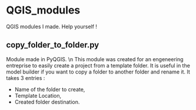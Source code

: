 # QGIS_modules
QGIS modules I made. Help yourself !

## copy_folder_to_folder.py
Module made in PyQGIS. \n
This module was created for an engeneering entreprise to easily create a project from a template folder. It is useful in the model builder if you want to copy a folder to another folder and rename it. It takes 3 entries :
 - Name of the folder to create,
 - Template Location,
 - Created folder destination.
